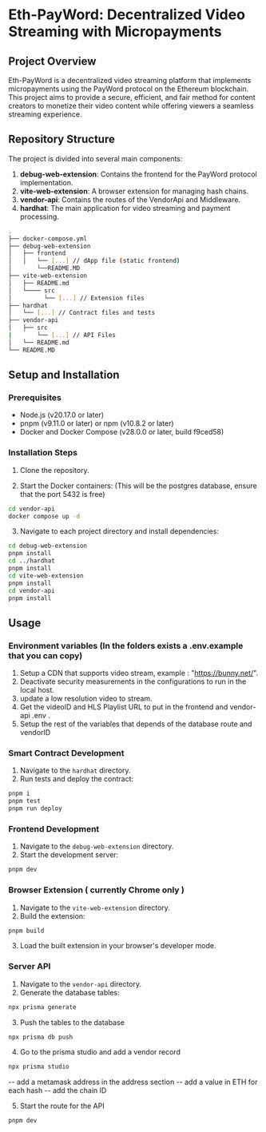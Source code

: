 # Eth-PayWord: Decentralized Video Streaming with Micropayments

## Project Overview

Eth-PayWord is a decentralized video streaming platform that implements micropayments using the PayWord protocol on the Ethereum blockchain. This project aims to provide a secure, efficient, and fair method for content creators to monetize their video content while offering viewers a seamless streaming experience.

## Repository Structure

The project is divided into several main components:

1. **debug-web-extension**: Contains the frontend for the PayWord protocol implementation.
2. **vite-web-extension**: A browser extension for managing hash chains.
3. **vendor-api**: Contains the routes of the VendorApi and Middleware.
4. **hardhat**: The main application for video streaming and payment processing.

```bash
.
├── docker-compose.yml
├── debug-web-extension
│   ├── frontend
│   │   └── [...] // dApp file (static frontend)
│       └──README.MD
├── vite-web-extension
│   ├── README.md
│   └──── src
│         └── [...] // Extension files
├── hardhat
│   └── [...] // Contract files and tests
├── vendor-api
│   ├── src
|       └── [...] // API Files
│   └── README.md
└── README.MD
```

## Setup and Installation

### Prerequisites

- Node.js (v20.17.0 or later)
- pnpm (v9.11.0 or later) or npm (v10.8.2 or later)
- Docker and Docker Compose (v28.0.0 or later, build f9ced58)

### Installation Steps

1. Clone the repository.

2. Start the Docker containers: (This will be the postgres database, ensure that the port 5432 is free)

```bash
cd vendor-api
docker compose up -d 
```

3. Navigate to each project directory and install dependencies:

```bash
cd debug-web-extension
pnpm install
cd ../hardhat
pnpm install
cd vite-web-extension
pnpm install
cd vendor-api
pnpm install
```

## Usage


### Environment variables (In the folders exists a .env.example that you can copy)

1. Setup a CDN that supports video stream, example : "https://bunny.net/".
2. Deactivate security measurements in the configurations to run in the local host.
3. update a low resolution video to stream.
4. Get the videoID and HLS Playlist URL to put in the frontend and vendor-api .env .
5. Setup the rest of the variables that depends of the database route and vendorID


### Smart Contract Development

1. Navigate to the `hardhat` directory.
2. Run tests and deploy the contract:

```bash
pnpm i
pnpm test
pnpm run deploy
```

### Frontend Development

1. Navigate to the `debug-web-extension` directory.
2. Start the development server:

```bash
pnpm dev
```

### Browser Extension ( currently Chrome only )

1. Navigate to the `vite-web-extension` directory.
2. Build the extension:

```bash
pnpm build
```

3. Load the built extension in your browser's developer mode.

### Server API

1. Navigate to the `vendor-api` directory.
2. Generate the database tables:

```bash
npx prisma generate
```

3. Push the tables to the database

```bash
npx prisma db push
```

4. Go to the prisma studio and add a vendor record

```bash
npx prisma studio
```

-- add a metamask address in the address section
-- add a value in ETH for each hash
-- add the chain ID

5. Start the route for the API

```bash
pnpm dev
```

